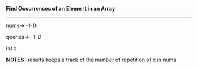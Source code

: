 **Find Occurrences of an Element in an Array**
_________________________


nums->
    -1-D 

queries->
    -1-D

int x

**NOTES**
-results keeps a track of the number of repetition of x in nums

